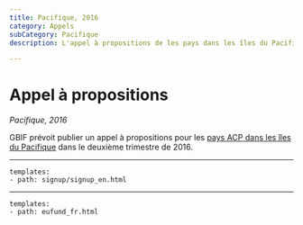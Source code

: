 ```yaml
---
title: Pacifique, 2016
category: Appels
subCategory: Pacifique
description: L'appel à propositions de les pays dans les îles du Pacifique dans le deuxième trimestre de 2016.

---
```

# Appel à propositions

_Pacifique, 2016_

GBIF prévoit publier un appel à propositions pour les [pays ACP dans les îles du Pacifique](https://ec.europa.eu/europeaid/regions/african-caribbean-and-pacific-acp-region_en) dans le deuxième trimestre de 2016.

-----------------

```styledYaml
templates:
- path: signup/signup_en.html
```

------

```styledYaml
templates:
- path: eufund_fr.html
```